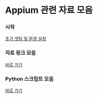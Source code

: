 # Appium 관련 자료 모음

### 시작
[초기 셋팅 및 환경 설정](https://github.com/snowpero/appium/blob/main/appium_intro.md)


### 자료 링크 모음
[바로 가기](https://github.com/snowpero/appium/blob/main/appium_link.md)

### Python 스크립트 모음
[바로 가기](https://github.com/snowpero/appium/tree/main/python_script)

